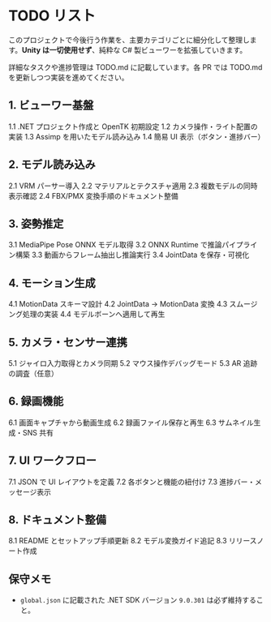 # TODO リスト

このプロジェクトで今後行う作業を、主要カテゴリごとに細分化して整理します。**Unity は一切使用せず**、純粋な C# 製ビューワーを拡張していきます。

詳細なタスクや進捗管理は TODO.md に記載しています。各 PR では TODO.md を更新しつつ実装を進めてください。

## 1. ビューワー基盤
1.1 .NET プロジェクト作成と OpenTK 初期設定
1.2 カメラ操作・ライト配置の実装
1.3 Assimp を用いたモデル読み込み
1.4 簡易 UI 表示（ボタン・進捗バー）

## 2. モデル読み込み
2.1 VRM パーサー導入
2.2 マテリアルとテクスチャ適用
2.3 複数モデルの同時表示確認
2.4 FBX/PMX 変換手順のドキュメント整備

## 3. 姿勢推定
3.1 MediaPipe Pose ONNX モデル取得
3.2 ONNX Runtime で推論パイプライン構築
3.3 動画からフレーム抽出し推論実行
3.4 JointData を保存・可視化

## 4. モーション生成
4.1 MotionData スキーマ設計
4.2 JointData → MotionData 変換
4.3 スムージング処理の実装
4.4 モデルボーンへ適用して再生

## 5. カメラ・センサー連携
5.1 ジャイロ入力取得とカメラ同期
5.2 マウス操作デバッグモード
5.3 AR 追跡の調査（任意）

## 6. 録画機能
6.1 画面キャプチャから動画生成
6.2 録画ファイル保存と再生
6.3 サムネイル生成・SNS 共有

## 7. UI ワークフロー
7.1 JSON で UI レイアウトを定義
7.2 各ボタンと機能の紐付け
7.3 進捗バー・メッセージ表示

## 8. ドキュメント整備
8.1 README とセットアップ手順更新
8.2 モデル変換ガイド追記
8.3 リリースノート作成

## 保守メモ
- `global.json` に記載された .NET SDK バージョン `9.0.301` は必ず維持すること。

